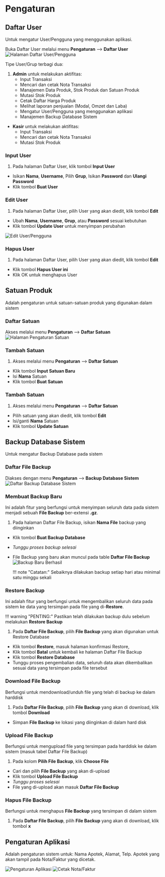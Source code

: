 # Pengaturan
## Daftar User
Untuk mengatur User/Pengguna yang menggunakan aplikasi.

Buka Daftar User melalui menu **Pengaturan** --> **Daftar User**
![Halaman Daftar User/Pengguna](/img/options/daftar-user-1.png)

Tipe User/Grup terbagi dua:

1. **Admin** untuk melakukan aktifitas:
    * Input Transaksi
    * Mencari dan cetak Nota Transaksi
    * Manajemen Data Produk, Stok Produk dan Satuan Produk
    * Mutasi Stok Produk
    * Cetak Daftar Harga Produk
    * Melihat laporan penjualan (Modal, Omzet dan Laba)
    * Mengatur User/Pengguna yang menggunakan aplikasi
    * Manajemen Backup Database Sistem
* **Kasir** untuk melakukan aktifitas:
    * Input Transaksi
    * Mencari dan cetak Nota Transaksi
    * Mutasi Stok Produk

### Input User
1. Pada halaman Daftar User, klik tombol **Input User**
* Isikan **Nama**, **Username**, Pilih **Grup**, Isikan **Password** dan **Ulangi Password**
* Klik tombol **Buat User**

### Edit User
1. Pada halaman Daftar User, pilih User yang akan diedit, klik tombol **Edit**
* Ubah **Nama**, **Username**, **Grup**, atau **Password** sesuai kebutuhan
* Klik tombol **Update User** untuk menyimpan perubahan

![Edit User/Pengguna](/img/options/edit-user-1.png)

### Hapus User
1. Pada halaman Daftar User, pilih User yang akan diedit, klik tombol **Edit**
* Klik tombol **Hapus User ini**
* Klik OK untuk menghapus User

## Satuan Produk
Adalah pengaturan untuk satuan-satuan produk yang digunakan dalam sistem

### Daftar Satuan
Akses melalui menu **Pengaturan** --> **Daftar Satuan**
![Halaman Pengaturan Satuan](/img/options/daftar-satuan-1.png)

### Tambah Satuan
1. Akses melalui menu **Pengaturan** --> **Daftar Satuan**
* Klik tombol **Input Satuan Baru**
* Isi **Nama** Satuan
* Klik tombol **Buat Satuan**

### Tambah Satuan
1. Akses melalui menu **Pengaturan** --> **Daftar Satuan**
* Pilih satuan yang akan diedit, klik tombol **Edit**
* Isi/ganti **Nama** Satuan
* Klik tombol **Update Satuan**

## Backup Database Sistem
Untuk mengatur Backup Database pada sistem

### Daftar File Backup
Diakses dengan menu **Pengaturan** --> **Backup Database Sistem**
![Daftar Backup Database Sistem](/img/options/daftar-backup-1.png)

### Membuat Backup Baru
Ini adalah fitur yang berfungsi untuk menyimpan seluruh data pada sistem menjadi sebuah **File Backup** ber-extensi **.gz**.

1. Pada halaman Daftar File Backup, isikan **Nama File** backup yang diinginkan
* Klik tombol **Buat Backup Database**
* *Tunggu proses backup selesai*
* File Backup yang baru akan muncul pada table **Daftar File Backup**
![Backup Baru Berhasil](/img/options/backup-baru-1.png)

    !!! note "Catatan:"
        Sebaiknya dilakukan backup setiap hari atau minimal satu minggu sekali

### Restore Backup
Ini adalah fitur yang berfungsi untuk mengembalikan seluruh data pada sistem ke data yang tersimpan pada file yang di-**Restore**.

!!! warning "PENTING:"
    Pastikan telah dilakukan backup dulu sebelum melakukan **Restore Backup**

1. Pada **Daftar File Backup**, pilih **File Backup** yang akan digunakan untuk Restore Database
* Klik tombol **Restore**, masuk halaman konfirmasi Restore,
* Klik tombol **Batal** untuk kembali ke halaman Daftar File Backup
* Klik tombol **Restore Database**
* Tunggu proses pengembalian data, seluruh data akan dikembalikan sesuai data yang tersimpan pada file tersebut

### Download File Backup
Berfungsi untuk mendownload/unduh file yang telah di backup ke dalam harddisk

1. Pada **Daftar File Backup**, pilih **File Backup** yang akan di download, klik tombol **Download**
* Simpan **File Backup** ke lokasi yang diinginkan di dalam hard disk

### Upload File Backup
Berfungsi untuk mengupload file yang tersimpan pada harddisk ke dalam sistem (masuk tabel Daftar File Backup)

1. Pada kolom **Pilih File Backup**, klik **Choose File**
* Cari dan pilih **File Backup** yang akan di-upload
* Klik tombol **Upload File Backup**
* *Tunggu proses selesai*
* File yang di-upload akan masuk **Daftar File Backup**

### Hapus File Backup
Berfungsi untuk menghapus **File Backup** yang tersimpan di dalam sistem

1. Pada **Daftar File Backup**, pilih **File Backup** yang akan di download, klik tombol <span class="btn btn-danger btn-xs">**x**</span>

## Pengaturan Aplikasi
Adalah pengaturan sistem untuk: Nama Apotek, Alamat, Telp. Apotek yang akan tampil pada Nota/Faktur yang dicetak.

![Pengaturan Aplikasi](/img/options/pengaturan-1.png)
![Cetak Nota/Faktur](/img/options/cetak-nota-1.png)
